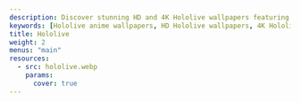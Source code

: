 ```yaml
---
description: Discover stunning HD and 4K Hololive wallpapers featuring your favorite VTubers, iconic moments, and more.
keywords: [Hololive anime wallpapers, HD Hololive wallpapers, 4K Hololive wallpapers, Hololive VTuber wallpapers, Best Hololive wallpapers, Hololive character wallpapers, Free Hololive wallpapers, Hololive HD backgrounds, Hololive fan wallpapers, Hololive wallpaper download]
title: Hololive
weight: 2
menus: "main"
resources:
  - src: hololive.webp
    params:
      cover: true
---
```

